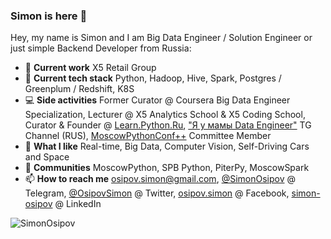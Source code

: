 ### Simon is here 👋

Hey, my name is Simon and I am Big Data Engineer / Solution Engineer or just simple Backend Developer from Russia:

- 🏢 **Current work** X5 Retail Group
- 🌱 **Current tech stack** Python, Hadoop, Hive, Spark, Postgres / Greenplum / Redshift, K8S
- 💻 **Side activities**  Former Curator @ Coursera Big Data Engineer Specialization, Lecturer @ X5 Analytics School & X5 Coding School, Curator & Founder @ [Learn.Python.Ru](learn.python.ru), ["Я у мамы Data Engineer"](https://t.me/ohmydataengineer) TG Channel (RUS), [MoscowPythonConf++](https://conf.python.ru/) Committee Member
- 🤔 **What I like** Real-time, Big Data, Computer Vision, Self-Driving Cars and Space
- 💬 **Communities** MoscowPython, SPB Python, PiterPy, MoscowSpark
- 📫 **How to reach me** osipov.simon@gmail.com, [@SimonOsipov](http://t.me/SimonOsipov) @ Telegram, [@OsipovSimon](https://twitter.com/OsipovSimon) @ Twitter, [osipov.simon](https://www.facebook.com/osipov.simon) @ Facebook, [simon-osipov](https://www.linkedin.com/in/simon-osipov/) @ LinkedIn

<p>&nbsp;<img align="left" src="https://github-readme-stats.vercel.app/api?username=SimonOsipov&count_private=true&show_icons=true" alt="SimonOsipov"/></p>
